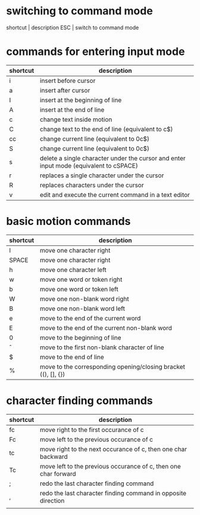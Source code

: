 # switching to command mode

shortcut | description
ESC      | switch to command mode

# commands for entering input mode

shortcut | description
-------- | -----------
i | insert before cursor
a | insert after cursor
I | insert at the beginning of line
A | insert at the end of line
c<motion> | change text inside motion
C | change text to the end of line (equivalent to c$)
cc | change current line (equivalent to 0c$)
S | change current line (equivalent to 0c$)
s | delete a single character under the cursor and enter input mode (equivalent to cSPACE)
r | replaces a single character under the cursor
R | replaces characters under the cursor
v | edit and execute the current command in a text editor

# basic motion commands

shortcut | description
-------- | -----------
l | move one character right
SPACE | move one character right
h | move one character left
w | move one word or token right
b | move one word or token left
W | move one non-blank word right
B | move one non-blank word left
e | move to the end of the current word
E | move to the end of the current non-blank word
0 | move to the beginning of line
ˆ | move to the first non-blank character of line
$ | move to the end of line
% | move to the corresponding opening/closing bracket ((), [], {})

# character finding commands

shortcut | description
-------- | -----------
fc | move right to the first occurance of c
Fc | move left to the previous occurance of c
tc | move right to the next occurance of c, then one char backward
Tc | move left to the previous occurance of c, then one char forward
; | redo the last character finding command
, | redo the last character finding command in opposite direction
<n>| | move to the n-th column
